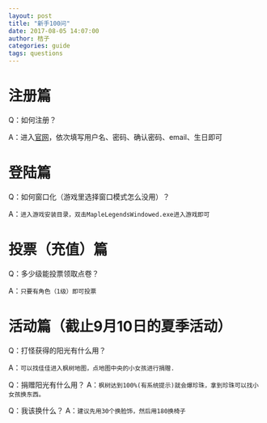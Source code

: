 ```yaml
---
layout: post
title: "新手100问"
date: 2017-08-05 14:07:00
author: 桔子
categories: guide
tags: questions
---
```



# 注册篇
Q：如何注册？

A：进入[官网](https://maplelegends.com/register)，依次填写用户名、密码、确认密码、email、生日即可

# 登陆篇

Q：如何窗口化（游戏里选择窗口模式怎么没用）？

A：`进入游戏安装目录，双击MapleLegendsWindowed.exe进入游戏即可`


# 投票（充值）篇

Q：多少级能投票领取点卷？

A：`只要有角色（1级）即可投票`

# 活动篇（截止9月10日的夏季活动）

Q：打怪获得的阳光有什么用？

A：`可以找佳佳进入枫树地图，点地图中央的小女孩进行捐赠.`

Q：捐赠阳光有什么用？
A：`枫树达到100%(有系统提示)就会爆珍珠，拿到珍珠可以找小女孩换东西。`

Q：我该换什么？
A：`建议先用30个换脸饰，然后用180换椅子`
